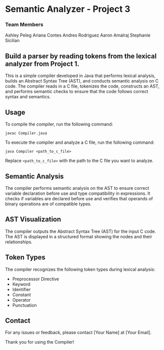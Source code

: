 # Semantic Analyzer - Project 3

### Team Members
Ashley Peleg
Ariana Contes 
Andres Rodriguez 
Aaron Amalraj
Stephanie Sicilian


## Build a parser by reading tokens from the lexical analyzer from Project 1.


This is a simple compiler developed in Java that performs lexical analysis, builds an Abstract Syntax Tree (AST), and conducts semantic analysis on C code. The compiler reads in a C file, tokenizes the code, constructs an AST, and performs semantic checks to ensure that the code follows correct syntax and semantics.

## Usage

To compile the compiler, run the following command:

```
javac Compiler.java
```

To execute the compiler and analyze a C file, run the following command:

```
java Compiler <path_to_c_file>
```

Replace `<path_to_c_file>` with the path to the C file you want to analyze.

## Semantic Analysis

The compiler performs semantic analysis on the AST to ensure correct variable declaration before use and type compatibility in expressions. It checks if variables are declared before use and verifies that operands of binary operations are of compatible types.

## AST Visualization

The compiler outputs the Abstract Syntax Tree (AST) for the input C code. The AST is displayed in a structured format showing the nodes and their relationships.

## Token Types

The compiler recognizes the following token types during lexical analysis:

- Preprocessor Directive
- Keyword
- Identifier
- Constant
- Operator
- Punctuation

## Contact

For any issues or feedback, please contact [Your Name] at [Your Email].

Thank you for using the Compiler!
